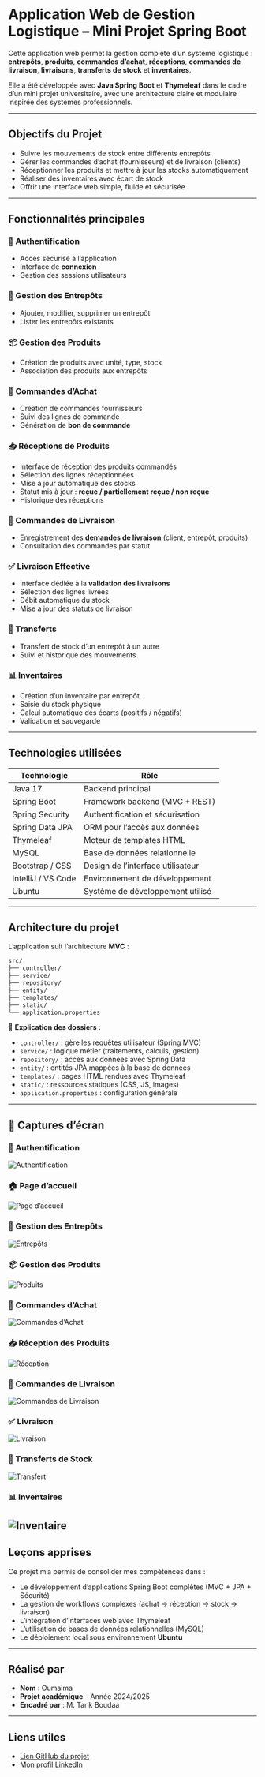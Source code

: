#  Application Web de Gestion Logistique – Mini Projet Spring Boot

Cette application web permet la gestion complète d’un système logistique : **entrepôts**, **produits**, **commandes d’achat**, **réceptions**, **commandes de livraison**, **livraisons**, **transferts de stock** et **inventaires**.

Elle a été développée avec **Java Spring Boot** et **Thymeleaf** dans le cadre d’un mini projet universitaire, avec une architecture claire et modulaire inspirée des systèmes professionnels.

---

##  Objectifs du Projet

- Suivre les mouvements de stock entre différents entrepôts  
- Gérer les commandes d’achat (fournisseurs) et de livraison (clients)  
- Réceptionner les produits et mettre à jour les stocks automatiquement  
- Réaliser des inventaires avec écart de stock  
- Offrir une interface web simple, fluide et sécurisée  

---

##  Fonctionnalités principales

### 🔐 Authentification
- Accès sécurisé à l’application  
- Interface de **connexion**  
- Gestion des sessions utilisateurs  

### 🏢 Gestion des Entrepôts
- Ajouter, modifier, supprimer un entrepôt  
- Lister les entrepôts existants  

### 📦 Gestion des Produits
- Création de produits avec unité, type, stock  
- Association des produits aux entrepôts  

### 🛒 Commandes d’Achat
- Création de commandes fournisseurs  
- Suivi des lignes de commande  
- Génération de **bon de commande**  

### 📥 Réceptions de Produits
- Interface de réception des produits commandés  
- Sélection des lignes réceptionnées  
- Mise à jour automatique des stocks  
- Statut mis à jour : **reçue / partiellement reçue / non reçue**  
- Historique des réceptions  

### 🚚 Commandes de Livraison
- Enregistrement des **demandes de livraison** (client, entrepôt, produits)  
- Consultation des commandes par statut  

### ✅ Livraison Effective
- Interface dédiée à la **validation des livraisons**  
- Sélection des lignes livrées  
- Débit automatique du stock  
- Mise à jour des statuts de livraison  

### 🔁 Transferts
- Transfert de stock d’un entrepôt à un autre  
- Suivi et historique des mouvements  

### 📊 Inventaires
- Création d’un inventaire par entrepôt  
- Saisie du stock physique  
- Calcul automatique des écarts (positifs / négatifs)  
- Validation et sauvegarde  

---

##  Technologies utilisées

| Technologie        | Rôle                                 |
|--------------------|---------------------------------------|
| Java 17            | Backend principal                     |
| Spring Boot        | Framework backend (MVC + REST)        |
| Spring Security    | Authentification et sécurisation      |
| Spring Data JPA    | ORM pour l’accès aux données          |
| Thymeleaf          | Moteur de templates HTML              |
| MySQL              | Base de données relationnelle         |
| Bootstrap / CSS    | Design de l’interface utilisateur     |
| IntelliJ / VS Code | Environnement de développement        |
| Ubuntu             | Système de développement utilisé      |

---

##  Architecture du projet

L’application suit l’architecture **MVC** :
```bash
src/
├── controller/
├── service/
├── repository/
├── entity/
├── templates/
├── static/
└── application.properties
```


📁 **Explication des dossiers :**

- `controller/` : gère les requêtes utilisateur (Spring MVC)  
- `service/` : logique métier (traitements, calculs, gestion)  
- `repository/` : accès aux données avec Spring Data  
- `entity/` : entités JPA mappées à la base de données  
- `templates/` : pages HTML rendues avec Thymeleaf  
- `static/` : ressources statiques (CSS, JS, images)  
- `application.properties` : configuration générale  

---

## 📸 Captures d’écran

### 🔐 Authentification
![Authentification](assets/authentification.png)

### 🏠 Page d’accueil
![Page d’accueil](assets/page_accueil.png)

### 🏢 Gestion des Entrepôts
![Entrepôts](assets/entrepots.png)

### 📦 Gestion des Produits
![Produits](assets/produits.png)

### 🛒 Commandes d’Achat
![Commandes d’Achat](assets/commande_achat.png)

### 📥 Réception des Produits
![Réception](assets/reception.png)

### 🚚 Commandes de Livraison
![Commandes de Livraison](assets/commande_livraison.png)

### ✅ Livraison
![Livraison](assets/livraison.png)

### 🔁 Transferts de Stock
![Transfert](assets/transfert.png)

### 📊 Inventaires
![Inventaire](assets/inventaire.png)
---

##  Leçons apprises

Ce projet m’a permis de consolider mes compétences dans :

- Le développement d’applications Spring Boot complètes (MVC + JPA + Sécurité)
- La gestion de workflows complexes (achat → réception → stock → livraison)
- L’intégration d’interfaces web avec Thymeleaf
- L’utilisation de bases de données relationnelles (MySQL)
- Le déploiement local sous environnement **Ubuntu**

---

## Réalisé par

- **Nom** : Oumaima  
- **Projet académique** – Année 2024/2025  
- **Encadré par** : M. Tarik Boudaa  

---

##  Liens utiles

- [Lien GitHub du projet](https://github.com/oumaimaoubaha/gestion-stock)  
- [Mon profil LinkedIn](https://www.linkedin.com/in/oumaima-oubaha-493b03296/)

